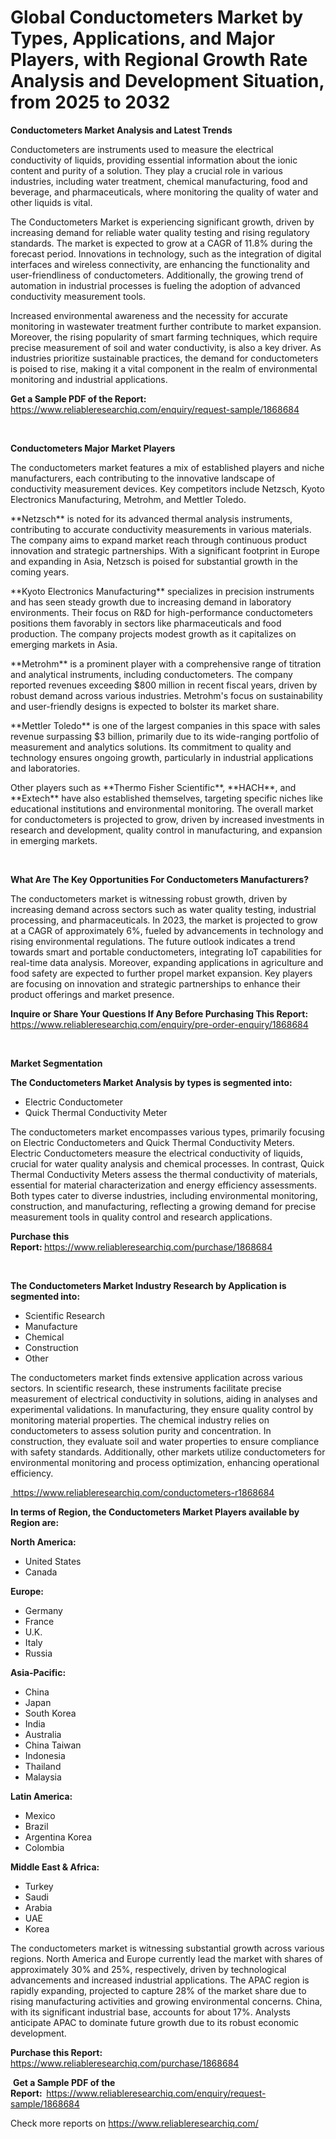 <p><h1>Global Conductometers Market by Types, Applications, and Major Players, with Regional Growth Rate Analysis and Development Situation, from 2025 to 2032</h1></p><p><strong>Conductometers Market Analysis and Latest Trends</strong></p>
<p><p>Conductometers are instruments used to measure the electrical conductivity of liquids, providing essential information about the ionic content and purity of a solution. They play a crucial role in various industries, including water treatment, chemical manufacturing, food and beverage, and pharmaceuticals, where monitoring the quality of water and other liquids is vital.</p><p>The Conductometers Market is experiencing significant growth, driven by increasing demand for reliable water quality testing and rising regulatory standards. The market is expected to grow at a CAGR of 11.8% during the forecast period. Innovations in technology, such as the integration of digital interfaces and wireless connectivity, are enhancing the functionality and user-friendliness of conductometers. Additionally, the growing trend of automation in industrial processes is fueling the adoption of advanced conductivity measurement tools.</p><p>Increased environmental awareness and the necessity for accurate monitoring in wastewater treatment further contribute to market expansion. Moreover, the rising popularity of smart farming techniques, which require precise measurement of soil and water conductivity, is also a key driver. As industries prioritize sustainable practices, the demand for conductometers is poised to rise, making it a vital component in the realm of environmental monitoring and industrial applications.</p></p>
<p><strong>Get a Sample PDF of the Report:&nbsp;</strong> <a href="https://www.reliableresearchiq.com/enquiry/request-sample/1868684?utm_campaign=2883&utm_medium=2&utm_source=Github&utm_content=ia&utm_term=08042025&utm_id=conductometers">https://www.reliableresearchiq.com/enquiry/request-sample/1868684</a></p>
<p>&nbsp;</p>
<p><strong>Conductometers Major Market Players</strong></p>
<p><p>The conductometers market features a mix of established players and niche manufacturers, each contributing to the innovative landscape of conductivity measurement devices. Key competitors include Netzsch, Kyoto Electronics Manufacturing, Metrohm, and Mettler Toledo.</p><p>**Netzsch** is noted for its advanced thermal analysis instruments, contributing to accurate conductivity measurements in various materials. The company aims to expand market reach through continuous product innovation and strategic partnerships. With a significant footprint in Europe and expanding in Asia, Netzsch is poised for substantial growth in the coming years.</p><p>**Kyoto Electronics Manufacturing** specializes in precision instruments and has seen steady growth due to increasing demand in laboratory environments. Their focus on R&D for high-performance conductometers positions them favorably in sectors like pharmaceuticals and food production. The company projects modest growth as it capitalizes on emerging markets in Asia.</p><p>**Metrohm** is a prominent player with a comprehensive range of titration and analytical instruments, including conductometers. The company reported revenues exceeding $800 million in recent fiscal years, driven by robust demand across various industries. Metrohm's focus on sustainability and user-friendly designs is expected to bolster its market share.</p><p>**Mettler Toledo** is one of the largest companies in this space with sales revenue surpassing $3 billion, primarily due to its wide-ranging portfolio of measurement and analytics solutions. Its commitment to quality and technology ensures ongoing growth, particularly in industrial applications and laboratories.</p><p>Other players such as **Thermo Fisher Scientific**, **HACH**, and **Extech** have also established themselves, targeting specific niches like educational institutions and environmental monitoring. The overall market for conductometers is projected to grow, driven by increased investments in research and development, quality control in manufacturing, and expansion in emerging markets.</p></p>
<p>&nbsp;</p>
<p><strong>What Are The Key Opportunities For Conductometers Manufacturers?</strong></p>
<p><p>The conductometers market is witnessing robust growth, driven by increasing demand across sectors such as water quality testing, industrial processing, and pharmaceuticals. In 2023, the market is projected to grow at a CAGR of approximately 6%, fueled by advancements in technology and rising environmental regulations. The future outlook indicates a trend towards smart and portable conductometers, integrating IoT capabilities for real-time data analysis. Moreover, expanding applications in agriculture and food safety are expected to further propel market expansion. Key players are focusing on innovation and strategic partnerships to enhance their product offerings and market presence.</p></p>
<p><strong>Inquire or Share Your Questions If Any Before Purchasing This Report:</strong> <a href="https://www.reliableresearchiq.com/enquiry/pre-order-enquiry/1868684?utm_campaign=2883&utm_medium=2&utm_source=Github&utm_content=ia&utm_term=08042025&utm_id=conductometers">https://www.reliableresearchiq.com/enquiry/pre-order-enquiry/1868684</a></p>
<p>&nbsp;</p>
<p><strong>Market Segmentation</strong></p>
<p><strong>The Conductometers Market Analysis by types is segmented into:</strong></p>
<p><ul><li>Electric Conductometer</li><li>Quick Thermal Conductivity Meter</li></ul></p>
<p><p>The conductometers market encompasses various types, primarily focusing on Electric Conductometers and Quick Thermal Conductivity Meters. Electric Conductometers measure the electrical conductivity of liquids, crucial for water quality analysis and chemical processes. In contrast, Quick Thermal Conductivity Meters assess the thermal conductivity of materials, essential for material characterization and energy efficiency assessments. Both types cater to diverse industries, including environmental monitoring, construction, and manufacturing, reflecting a growing demand for precise measurement tools in quality control and research applications.</p></p>
<p><strong>Purchase this Report:&nbsp;</strong><a href="https://www.reliableresearchiq.com/purchase/1868684?utm_campaign=2883&utm_medium=2&utm_source=Github&utm_content=ia&utm_term=08042025&utm_id=conductometers">https://www.reliableresearchiq.com/purchase/1868684</a></p>
<p>&nbsp;</p>
<p><strong>The Conductometers Market Industry Research by Application is segmented into:</strong></p>
<p><ul><li>Scientific Research</li><li>Manufacture</li><li>Chemical</li><li>Construction</li><li>Other</li></ul></p>
<p><p>The conductometers market finds extensive application across various sectors. In scientific research, these instruments facilitate precise measurement of electrical conductivity in solutions, aiding in analyses and experimental validations. In manufacturing, they ensure quality control by monitoring material properties. The chemical industry relies on conductometers to assess solution purity and concentration. In construction, they evaluate soil and water properties to ensure compliance with safety standards. Additionally, other markets utilize conductometers for environmental monitoring and process optimization, enhancing operational efficiency.</p></p>
<p><a href="https://www.reliableresearchiq.com/conductometers-r1868684?utm_campaign=2883&utm_medium=2&utm_source=Github&utm_content=ia&utm_term=08042025&utm_id=conductometers">&nbsp;https://www.reliableresearchiq.com/conductometers-r1868684</a></p>
<p><strong>In terms of Region, the Conductometers Market Players available by Region are:</strong></p>
<p>
    <p> <strong> North America: </strong>
        <ul>
            <li>United States</li>
            <li>Canada</li>
        </ul>
        </p> 
    <p> <strong> Europe: </strong>
        <ul>
            <li>Germany</li>
            <li>France</li>
            <li>U.K.</li>
            <li>Italy</li>
            <li>Russia</li>
        </ul>
        </p> 
    <p> <strong> Asia-Pacific: </strong>
        <ul>
            <li>China</li>
            <li>Japan</li>
            <li>South Korea</li>
            <li>India</li>
            <li>Australia</li>
            <li>China Taiwan</li>
            <li>Indonesia</li>
            <li>Thailand</li>
            <li>Malaysia</li>
        </ul>
        </p> 
    <p> <strong> Latin America: </strong>
        <ul>
            <li>Mexico</li>
            <li>Brazil</li>
            <li>Argentina Korea</li>
            <li>Colombia</li>
        </ul>
        </p> 
    <p> <strong> Middle East & Africa: </strong>
        <ul>
            <li>Turkey</li>
            <li>Saudi</li>
            <li>Arabia</li>
            <li>UAE</li>
            <li>Korea</li>
        </ul>
    </p>
    </p>
<p><p>The conductometers market is witnessing substantial growth across various regions. North America and Europe currently lead the market with shares of approximately 30% and 25%, respectively, driven by technological advancements and increased industrial applications. The APAC region is rapidly expanding, projected to capture 28% of the market share due to rising manufacturing activities and growing environmental concerns. China, with its significant industrial base, accounts for about 17%. Analysts anticipate APAC to dominate future growth due to its robust economic development.</p></p>
<p><strong>Purchase this Report: </strong><a href="https://www.reliableresearchiq.com/purchase/1868684?utm_campaign=2883&utm_medium=2&utm_source=Github&utm_content=ia&utm_term=08042025&utm_id=conductometers">https://www.reliableresearchiq.com/purchase/1868684</a></p>
<p>&nbsp;<strong>Get a Sample PDF of the Report:&nbsp;&nbsp;</strong><a href="https://www.reliableresearchiq.com/enquiry/request-sample/1868684?utm_campaign=2883&utm_medium=2&utm_source=Github&utm_content=ia&utm_term=08042025&utm_id=conductometers">https://www.reliableresearchiq.com/enquiry/request-sample/1868684</a></p>
<p><strong></strong></p>
<p>Check more reports on <a href="https://www.reliableresearchiq.com/?utm_campaign=2883&utm_medium=2&utm_source=Github&utm_content=ia&utm_term=08042025&utm_id=conductometers">https://www.reliableresearchiq.com/</a></p>